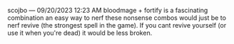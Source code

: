 scojbo — 09/20/2023 12:23 AM
bloodmage + fortify is a fascinating combination
an easy way to nerf these nonsense combos would just be to nerf revive (the strongest spell in the game).  If you cant revive yourself (or use it when you're dead) it would be less broken.